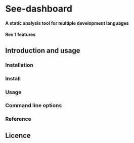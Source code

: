 # See-dashboard
#### A static analysis tool for multiple development languages
#### Rev 1 features
## Introduction and usage
### Installation
### Install
### Usage
### Command line options
### Reference
## Licence

